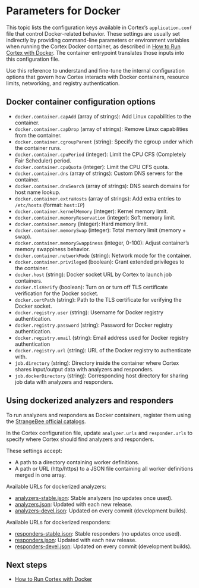 # Parameters for Docker

This topic lists the configuration keys available in Cortex’s `application.conf` file that control Docker-related behavior. These settings are usually set indirectly by providing command-line parameters or environment variables when running the Cortex Docker container, as described in [How to Run Cortex with Docker](run-cortex-with-docker.md#customizing-cortex-docker-image-behavior). The container entrypoint translates those inputs into this configuration file.

Use this reference to understand and fine-tune the internal configuration options that govern how Cortex interacts with Docker containers, resource limits, networking, and registry authentication.

## Docker container configuration options

* `docker.container.capAdd` (array of strings): Add Linux capabilities to the container.
* `docker.container.capDrop` (array of strings): Remove Linux capabilities from the container.
* `docker.container.cgroupParent` (string): Specify the cgroup under which the container runs.
* `docker.container.cpuPeriod` (integer): Limit the CPU CFS (Completely Fair Scheduler) period.
* `docker.container.cpuQuota` (integer): Limit the CPU CFS quota.
* `docker.container.dns` (array of strings): Custom DNS servers for the container.
* `docker.container.dnsSearch` (array of strings): DNS search domains for host name lookup.
* `docker.container.extraHosts` (array of strings): Add extra entries to `/etc/hosts` (format: `host:IP`)
* `docker.container.kernelMemory` (integer): Kernel memory limit.
* `docker.container.memoryReservation` (integer): Soft memory limit.
* `docker.container.memory` (integer): Hard memory limit.
* `docker.container.memorySwap` (integer): Total memory limit (memory + swap).
* `docker.container.memorySwappiness` (integer, 0-100): Adjust container’s memory swappiness behavior.
* `docker.container.networkMode` (string): Network mode for the container.
* `docker.container.privileged` (boolean): Grant extended privileges to the container.
* `docker.host` (string): Docker socket URL by Cortex to launch job containers.
* `docker.tlsVerify` (boolean): Turn on or turn off TLS certificate verification for the Docker socket.
* `docker.certPath` (string): Path to the TLS certificate for verifying the Docker socket.
* `docker.registry.user` (string): Username for Docker registry authentication.
* `docker.registry.password` (string): Password for Docker registry authentication.
* `docker.registry.email` (string): Email address used for Docker registry authentication
* `docker.registry.url` (string): URL of the Docker registry to authenticate with.
* `job.directory` (string): Directory inside the container where Cortex shares input/output data with analyzers and responders.
* `job.dockerDirectory` (string): Corresponding host directory for sharing job data with analyzers and responders.

## Using dockerized analyzers and responders

To run analyzers and responders as Docker containers, register them using the [StrangeBee official catalogs](https://github.com/TheHive-Project/Cortex/tree/master/docker/cortex).

In the Cortex configuration file, update `analyzer.urls` and `responder.urls` to specify where Cortex should find analyzers and responders. 

These settings accept:

* A path to a directory containing worker definitions.
* A path or URL (http/https) to a JSON file containing all worker definitions merged in one array.

Available URLs for dockerized analyzers:

* [analyzers-stable.json](https://download.thehive-project.org/analyzers-stable.json): Stable analyzers (no updates once used).
* [analyzers.json](https://download.thehive-project.org/analyzers.json): Updated with each new release.
* [analyzers-devel.json](https://download.thehive-project.org/analyzers-devel.json): Updated on every commit (development builds).

Available URLs for dockerized responders:

* [responders-stable.json](https://download.thehive-project.org/responders-stable.json): Stable responders (no updates once used).
* [responders.json](https://download.thehive-project.org/responders.json): Updated with each new release.
* [responders-devel.json](https://download.thehive-project.org/responders-devel.json): Updated on every commit (development builds).

<h2>Next steps</h2>

* [How to Run Cortex with Docker](run-cortex-with-docker.md)